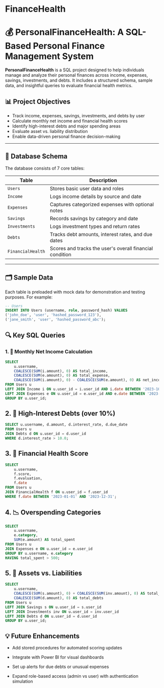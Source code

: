# FinanceHealth
# 💰 PersonalFinanceHealth: A SQL-Based Personal Finance Management System

**PersonalFinanceHealth** is a SQL project designed to help individuals manage and analyze their personal finances across income, expenses, savings, investments, and debts. It includes a structured schema, sample data, and insightful queries to evaluate financial health metrics.

## 📊 Project Objectives

- Track income, expenses, savings, investments, and debts by user
- Calculate monthly net income and financial health scores
- Identify high-interest debts and major spending areas
- Evaluate asset vs. liability distribution
- Enable data-driven personal finance decision-making

---

## 🧱 Database Schema

The database consists of 7 core tables:

| Table | Description |
|-------|-------------|
| `Users` | Stores basic user data and roles |
| `Income` | Logs income details by source and date |
| `Expenses` | Captures categorized expenses with optional notes |
| `Savings` | Records savings by category and date |
| `Investments` | Logs investment types and return rates |
| `Debts` | Tracks debt amounts, interest rates, and due dates |
| `FinancialHealth` | Scores and tracks the user's overall financial condition |

---

## 🗂️ Sample Data

Each table is preloaded with mock data for demonstration and testing purposes. For example:

```sql
-- Users
INSERT INTO Users (username, role, password_hash) VALUES
('john_doe', 'user', 'hashed_password_123'),
('jane_smith', 'user', 'hashed_password_abc');

````
## 🔍 Key SQL Queries

### 1. 🧮 Monthly Net Income Calculation
```sql
SELECT 
    u.username,
    COALESCE(SUM(i.amount), 0) AS total_income,
    COALESCE(SUM(e.amount), 0) AS total_expense,
    COALESCE(SUM(i.amount), 0) - COALESCE(SUM(e.amount), 0) AS net_income
FROM Users u
LEFT JOIN Income i ON u.user_id = i.user_id AND i.date BETWEEN '2023-10-01' AND '2023-10-31'
LEFT JOIN Expenses e ON u.user_id = e.user_id AND e.date BETWEEN '2023-10-01' AND '2023-10-31'
GROUP BY u.user_id;
````
## 2. 💸 High-Interest Debts (over 10%)

````sql
SELECT u.username, d.amount, d.interest_rate, d.due_date
FROM Users u
JOIN Debts d ON u.user_id = d.user_id
WHERE d.interest_rate > 10.0;
````
## 3. 🧠 Financial Health Score

```` sql
SELECT 
    u.username,
    f.score,
    f.evaluation,
    f.date
FROM Users u
JOIN FinancialHealth f ON u.user_id = f.user_id
WHERE f.date BETWEEN '2023-01-01' AND '2023-12-31';
````
## 4. 📉 Overspending Categories
````sql
SELECT 
    u.username, 
    e.category, 
    SUM(e.amount) AS total_spent
FROM Users u
JOIN Expenses e ON u.user_id = e.user_id
GROUP BY u.username, e.category
HAVING total_spent > 500;
````
## 5. 🏦 Assets vs. Liabilities

````sql
SELECT 
    u.username,
    COALESCE(SUM(s.amount), 0) + COALESCE(SUM(inv.amount), 0) AS total_assets,
    COALESCE(SUM(d.amount), 0) AS total_debts
FROM Users u
LEFT JOIN Savings s ON u.user_id = s.user_id
LEFT JOIN Investments inv ON u.user_id = inv.user_id
LEFT JOIN Debts d ON u.user_id = d.user_id
GROUP BY u.user_id;
````
## 💡 Future Enhancements
- Add stored procedures for automated scoring updates

- Integrate with Power BI for visual dashboards

- Set up alerts for due debts or unusual expenses

- Expand role-based access (admin vs user) with authentication simulation

## 
